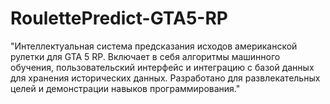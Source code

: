# RoulettePredict-GTA5-RP
"Интеллектуальная система предсказания исходов американской рулетки для GTA 5 RP. Включает в себя алгоритмы машинного обучения, пользовательский интерфейс и интеграцию с базой данных для хранения исторических данных. Разработано для развлекательных целей и демонстрации навыков программирования."
